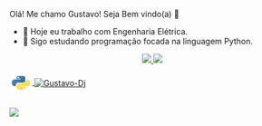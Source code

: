 Olá! Me chamo Gustavo! Seja Bem vindo(a) 👋

- 🔭 Hoje eu trabalho com Engenharia Elétrica.
- 🌱 Sigo estudando programação focada na linguagem Python. 

<div align="center">
  <a href="https://github.com/gustavo-sacchi">
  <img height="150em" src="https://github-readme-stats.vercel.app/api?username=gustavo-sacchi&show_icons=true&theme=highcontrast&include_all_commits=true&count_private=true"/>
  <img height="130em" src="https://github-readme-stats.vercel.app/api/top-langs/?username=gustavo-sacchi&layout=compact&langs_count=7&theme=highcontrast"/>
</div>
<div style="display: inline_block"><br>
  <img align="center" alt="Gustavo-Python" height="30" width="40" src="https://raw.githubusercontent.com/devicons/devicon/master/icons/python/python-original.svg">
  <img align="center" alt="Gustavo-Dj" height="30" width="40" src="https://cdn.jsdelivr.net/gh/devicons/devicon/icons/django/django-original.svg">
</div>
  
  ##
 
<div> 
  <a href="https://www.linkedin.com/in/gustavo-sacchi" target="_blank"><img src="https://img.shields.io/badge/-LinkedIn-%230077B5?style=for-the-badge&logo=linkedin&logoColor=white" target="_blank"></a> 

</div>
